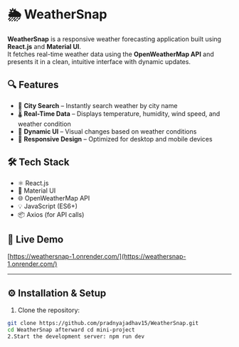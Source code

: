 # 🌦️ WeatherSnap

**WeatherSnap** is a responsive weather forecasting application built using **React.js** and **Material UI**.  
It fetches real-time weather data using the **OpenWeatherMap API** and presents it in a clean, intuitive interface with dynamic updates.

## 🔍 Features

- 🔎 **City Search** – Instantly search weather by city name  
- 🌡️ **Real-Time Data** – Displays temperature, humidity, wind speed, and weather condition  
- 🌆 **Dynamic UI** – Visual changes based on weather conditions  
- 📱 **Responsive Design** – Optimized for desktop and mobile devices  

## 🛠️ Tech Stack

- ⚛️ React.js  
- 🎨 Material UI  
- 🌐 OpenWeatherMap API  
- 💡 JavaScript (ES6+)  
- 📦 Axios (for API calls)  

## 🔗 Live Demo

[https://weathersnap-1.onrender.com/](https://weathersnap-1.onrender.com/)

---

## ⚙️ Installation & Setup

1. Clone the repository:  
```bash
git clone https://github.com/pradnyajadhav15/WeatherSnap.git
cd WeatherSnap afterward cd mini-project
2.Start the development server: npm run dev
